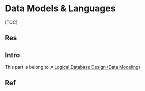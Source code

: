 # Data Models & Languages

[TOC]



## Res


## Intro
This part is belong to ↗ [Logical Database Design (Data Modeling)](../⚜️%20Database%20System%20Design/DBMS%20Design/Logical%20Database%20Design%20(Data%20Modeling)/Logical%20Database%20Design%20(Data%20Modeling).md)




## Ref

